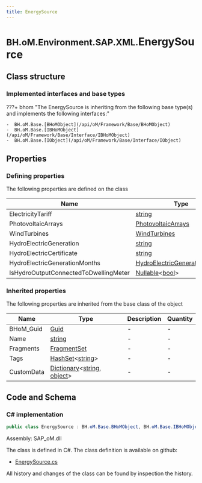 ```yaml
---
title: EnergySource
---
```


# <small>BH.oM.Environment.SAP.XML.</small>**EnergySource**



## Class structure

### Implemented interfaces and base types

???+ bhom "The EnergySource is inheriting from the following base type(s) and implements the following interfaces:"

    -  BH.oM.Base.[BHoMObject](/api/oM/Framework/Base/BHoMObject)
    -  BH.oM.Base.[IBHoMObject](/api/oM/Framework/Base/Interface/IBHoMObject)
    -  BH.oM.Base.[IObject](/api/oM/Framework/Base/Interface/IObject)


## Properties



### Defining properties

The following properties are defined on the class

| Name             | Type             | Description      | Quantity         |
|------------------|------------------|------------------|------------------|
| ElectricityTariff | [string](https://learn.microsoft.com/en-us/dotnet/api/System.String?view=netstandard-2.0) | . | - |
| PhotovoltaicArrays | [PhotovoltaicArrays](/api/oM/Adapter/Environment/XML/PhotovoltaicArrays) | . | - |
| WindTurbines | [WindTurbines](/api/oM/Adapter/Environment/XML/WindTurbines) | . | - |
| HydroElectricGeneration | [string](https://learn.microsoft.com/en-us/dotnet/api/System.String?view=netstandard-2.0) | . | - |
| HydroElectricCertificate | [string](https://learn.microsoft.com/en-us/dotnet/api/System.String?view=netstandard-2.0) | . | - |
| HydroElectricGenerationMonths | [HydroElectricGenerationMonths](/api/oM/Adapter/Environment/XML/HydroElectricGenerationMonths) | . | - |
| IsHydroOutputConnectedToDwellingMeter | [Nullable](https://learn.microsoft.com/en-us/dotnet/api/System.Nullable-1?view=netstandard-2.0)&lt;[bool](https://learn.microsoft.com/en-us/dotnet/api/System.Boolean?view=netstandard-2.0)&gt; | . | - |


### Inherited properties
The following properties are inherited from the base class of the object

| Name             | Type             | Description      | Quantity         |
|------------------|------------------|------------------|------------------|
| BHoM_Guid | [Guid](https://learn.microsoft.com/en-us/dotnet/api/System.Guid?view=netstandard-2.0) | - | - |
| Name | [string](https://learn.microsoft.com/en-us/dotnet/api/System.String?view=netstandard-2.0) | - | - |
| Fragments | [FragmentSet](/api/oM/Framework/Base/FragmentSet) | - | - |
| Tags | [HashSet](https://learn.microsoft.com/en-us/dotnet/api/System.Collections.Generic.HashSet-1?view=netstandard-2.0)&lt;[string](https://learn.microsoft.com/en-us/dotnet/api/System.String?view=netstandard-2.0)&gt; | - | - |
| CustomData | [Dictionary](https://learn.microsoft.com/en-us/dotnet/api/System.Collections.Generic.Dictionary-2?view=netstandard-2.0)&lt;[string](https://learn.microsoft.com/en-us/dotnet/api/System.String?view=netstandard-2.0), [object](https://learn.microsoft.com/en-us/dotnet/api/System.Object?view=netstandard-2.0)&gt; | - | - |


## Code and Schema

### C# implementation

``` C# title="C#"
public class EnergySource : BH.oM.Base.BHoMObject, BH.oM.Base.IBHoMObject, BH.oM.Base.IObject
```

Assembly: SAP_oM.dll

The class is defined in C#. The class definition is available on github:

- [EnergySource.cs](https://github.com/BHoM/SAP_Toolkit/blob/develop/SAP_oM/XML\EnergySource.cs)

All history and changes of the class can be found by inspection the history.
